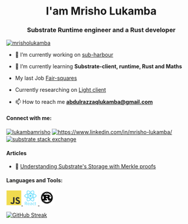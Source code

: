 <h1 align="center">I'am Mrisho Lukamba</h1>
<h3 align="center">Substrate Runtime engineer and a Rust developer</h3>

<p align="left"> <a href="https://github.com/ryo-ma/github-profile-trophy"><img src="https://github-profile-trophy.vercel.app/?username=mrisholukamba" alt="mrisholukamba" /></a> </p>

- 🔭 I’m currently working on [sub-harbour](https://github.com/MrishoLukamba/sub-harbour)

- 🌱 I’m currently learning **Substrate-client, runtime, Rust and Maths**

- My last Job [Fair-squares](https://github.com/Fair-Squares/fair-squares)

- Currently researching on [Light client](https://github.com/MrishoLukamba/smoldot)

- 📫 How to reach me **abdulrazzaqlukamba@gmail.com**


<h4 align="left">Connect with me:</h4>
<p align="left">
<a href="https://twitter.com/lukambamrisho" target="blank"><img align="center" src="https://raw.githubusercontent.com/rahuldkjain/github-profile-readme-generator/master/src/images/icons/Social/twitter.svg" alt="lukambamrisho" height="30" width="40" /></a>
<a href="https://www.linkedin.com/in/mrisho-lukamba/" target="blank"><img align="center" src="https://raw.githubusercontent.com/rahuldkjain/github-profile-readme-generator/master/src/images/icons/Social/linked-in-alt.svg" alt="https://www.linkedin.com/in/mrisho-lukamba/" height="30" width="40" /></a>
<a href="https://substrate.stackexchange.com/users/351/mrisho-lukamba" target="blank"><img align="center" src="https://cdn.sstatic.net/stackexchange/img/logos/so/so-icon.png?v=41f6e13ade69" alt="substrate stack exchange" height="40" width="45"/></a>
</p>

<h4>Articles</h4>

- 📄 [Understanding Substrate's Storage with Merkle proofs](https://mrisho-lukamba.notion.site/Understanding-substrate-storage-with-merkle-proofs-34346a35b713463eb43c7939401f0f7b)


<h4 align="left">Languages and Tools:</h4>
 </a> <a href="https://developer.mozilla.org/en-US/docs/Web/JavaScript" target="_blank" rel="noreferrer"> <img src="https://raw.githubusercontent.com/devicons/devicon/master/icons/javascript/javascript-original.svg" alt="javascript" width="40" height="40"/> </a> <a href="https://reactjs.org/" target="_blank" rel="noreferrer"> <img src="https://raw.githubusercontent.com/devicons/devicon/master/icons/react/react-original-wordmark.svg" alt="react" width="40" height="40"/> </a> <a href="https://www.rust-lang.org" target="_blank" rel="noreferrer"> <img src="https://raw.githubusercontent.com/devicons/devicon/master/icons/rust/rust-plain.svg" alt="rust" width="40" height="40"/> </a> </p>

[![GitHub Streak](https://github-readme-streak-stats.herokuapp.com?user=MrishoLukamba&theme=dark&hide_border=true&date_format=j%20M%5B%20Y%5D)](https://git.io/streak-stats)
